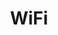 ---
title: WiFi
description: 'Enables network connection (local and Internet) using the Arduino WiFi Shield.'
importantnote: 'The WiFi Shield is a retired product.'
---